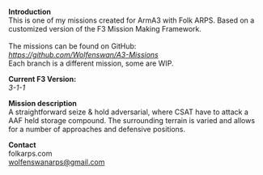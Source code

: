 <b>Introduction</b><br/>
This is one of my missions created for ArmA3 with Folk ARPS. Based on a customized version of the F3 Mission Making Framework.<br/><br/>
The missions can be found on GitHub:<br/>
<i>https://github.com/Wolfenswan/A3-Missions</i><br/>
Each branch is a different mission, some are WIP.<br/>

<b>Current F3 Version:</b><br/>
<i>3-1-1</i>

<b>Mission description</b><br/>
A straightforward seize & hold adversarial, where CSAT have to attack a AAF held storage compound. The surrounding terrain is varied and allows for a number of approaches and defensive positions.

<b>Contact</b><br/>
folkarps.com<br/>
wolfenswanarps@gmail.com<br/>